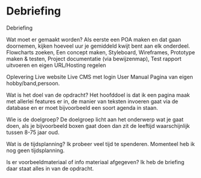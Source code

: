 # Debriefing

Debriefing


Wat moet er gemaakt worden?
Als eerste een POA maken en dat gaan doornemen, kijken hoeveel uur je gemiddeld kwijt bent aan elk onderdeel. Flowcharts zoeken, Een concept maken, Styleboard,  Wireframes, Prototype maken & testen, Project documentatie (via bewijzenmap), Test rapport uitvoeren
en eigen URL/Hosting regelen

Oplevering
Live website
Live CMS met login
User Manual
Pagina van eigen hobby/band,persoon.

Wat is het doel van de opdracht?
Het hoofddoel is dat ik een pagina maak met allerlei features er in, de manier van teksten invoeren gaat via de database en er moet bijvoorbeeld een soort agenda in  staan.

Wie is de doelgroep?
De doelgroep licht aan het onderwerp wat je gaat doen, als je bijvoorbeeld boxen gaat doen dan zit de leeftijd waarschijnlijk tussen 8-75 jaar oud.

Wat is de tijdsplanning?
Ik probeer veel tijd te spenderen. Momenteel heb ik nog geen tijdsplanning. 

Is er voorbeeldmateriaal of info materiaal afgegeven?
Ik heb de briefing daar staat alles in van de opdracht.

